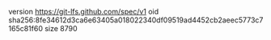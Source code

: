 version https://git-lfs.github.com/spec/v1
oid sha256:8fe34612d3ca6e63405a018022340df09519ad4452cb2aeec5773c7165c81f60
size 8790
